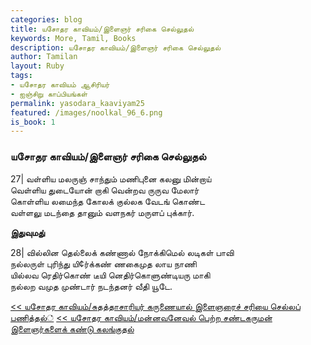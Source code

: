 ```yaml
---  
categories: blog  
title: யசோதர காவியம்/இளைஞர் சரிகை செல்லுதல்
keywords: More, Tamil, Books  
description: யசோதர காவியம்/இளைஞர் சரிகை செல்லுதல்
author: Tamilan  
layout: Ruby  
tags:     
- யசோதர காவியம் ஆசிரியர்
- ஐஞ்சிறு காப்பியங்கள்
permalink: yasodara_kaaviyam25  
featured: /images/noolkal_96_6.png  
is_book: 1
---  
```



### யசோதர காவியம்/இளைஞர் சரிகை செல்லுதல்

27| வள்ளிய மலருஞ் சாந்தும் மணிபுனை கலனு மின்றாய்  
வெள்ளிய துடையோன் றாகி வென்றவ ருருவ மேலார்  
கொள்ளிய லமைந்த கோலக் குல்லக வேடங் கொண்ட  
வள்ளலு மடந்தை தானும் வளநகர் மருளப் புக்கார்.

**இதுவுமது்**

28| வில்லின தெல்லைக் கண்ணால் நோக்கிமெல் லடிகள் பாவி  
நல்லருள் புரிந்து யி¢ர்க்கண் ணகைமுத லாய நாணி  
யில்லவ ரெதிர்கொண் டீயி னெதிர்கொளுண்டியரு மாகி  
நல்லற வமுத முண்டார் நடந்தனர் வீதி யூடே.

[<< யசோதர காவியம்/சுதத்தாசாரியர் கருணையால் இளைஞரைச் சரியை செல்லப் பணித்தல்்](yasodara_kaaviyam24) [<< யசோதர காவியம்/மன்னவனேவல் பெற்ற சண்டகருமன் இளைஞர்களைக் கண்டு கலங்குதல்](yasodara_kaaviyam26)


